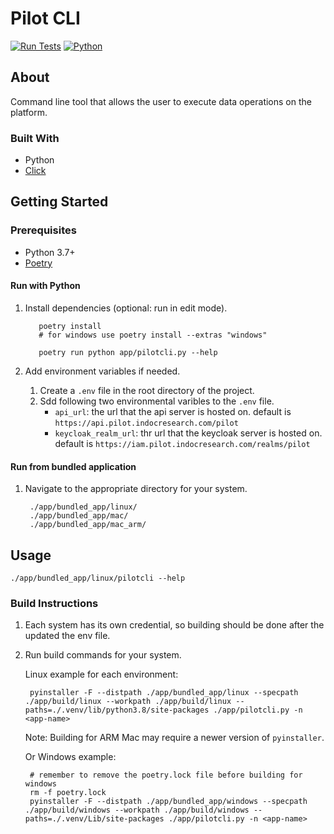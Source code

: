 # Pilot CLI

[![Run Tests](https://github.com/PilotDataPlatform/cli/actions/workflows/run-tests.yml/badge.svg?branch=develop)](https://github.com/PilotDataPlatform/cli/actions/workflows/run-tests.yml)
[![Python](https://img.shields.io/badge/python-3.7-brightgreen.svg)](https://www.python.org/)

## About
Command line tool that allows the user to execute data operations on the platform.
### Built With
- Python
- [Click](https://click.palletsprojects.com/en/8.0.x/)

## Getting Started

### Prerequisites
- Python 3.7+
- [Poetry](https://python-poetry.org/docs/#installation)

#### Run with Python
1. Install dependencies (optional: run in edit mode).
    ```
       poetry install
       # for windows use poetry install --extras "windows"

       poetry run python app/pilotcli.py --help
    ```
2. Add environment variables if needed.

    1. Create a `.env` file in the root directory of the project.
    2. Sdd following two environmental varibles to the `.env` file.
        - `api_url`: the url that the api server is hosted on. default is `https://api.pilot.indocresearch.com/pilot`
        - `keycloak_realm_url`: thr url that the keycloak server is hosted on. default is `https://iam.pilot.indocresearch.com/realms/pilot`

#### Run from bundled application
1. Navigate to the appropriate directory for your system.

        ./app/bundled_app/linux/
        ./app/bundled_app/mac/
        ./app/bundled_app/mac_arm/

## Usage

    ./app/bundled_app/linux/pilotcli --help

### Build Instructions
1. Each system has its own credential, so building should be done after the updated the env file.
2. Run build commands for your system.

    Linux example for each environment:

        pyinstaller -F --distpath ./app/bundled_app/linux --specpath ./app/build/linux --workpath ./app/build/linux --paths=./.venv/lib/python3.8/site-packages ./app/pilotcli.py -n <app-name>

    Note: Building for ARM Mac may require a newer version of `pyinstaller`.

    Or Windows example:

        # remember to remove the poetry.lock file before building for windows
        rm -f poetry.lock
        pyinstaller -F --distpath ./app/bundled_app/windows --specpath ./app/build/windows --workpath ./app/build/windows --paths=./.venv/Lib/site-packages ./app/pilotcli.py -n <app-name>
